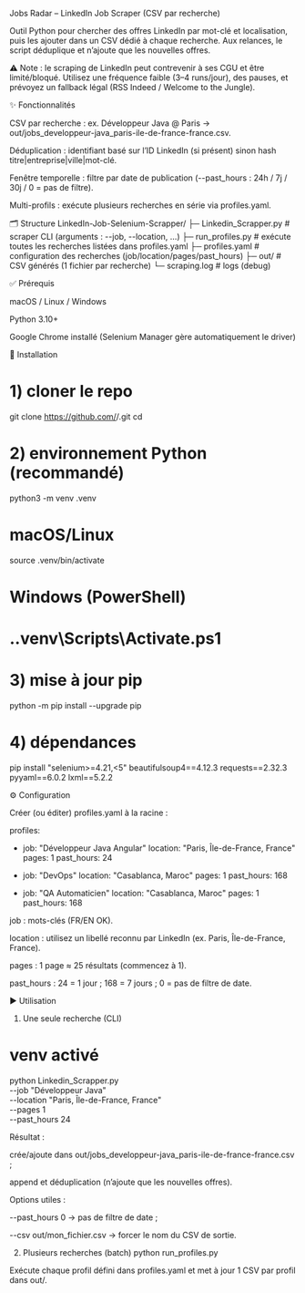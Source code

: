 Jobs Radar – LinkedIn Job Scraper (CSV par recherche)

Outil Python pour chercher des offres LinkedIn par mot-clé et localisation, puis les ajouter dans un CSV dédié à chaque recherche.
Aux relances, le script déduplique et n’ajoute que les nouvelles offres.

⚠️ Note : le scraping de LinkedIn peut contrevenir à ses CGU et être limité/bloqué. Utilisez une fréquence faible (3–4 runs/jour), des pauses, et prévoyez un fallback légal (RSS Indeed / Welcome to the Jungle).

✨ Fonctionnalités

CSV par recherche : ex. Développeur Java @ Paris → out/jobs_developpeur-java_paris-ile-de-france-france.csv.

Déduplication : identifiant basé sur l’ID LinkedIn (si présent) sinon hash titre|entreprise|ville|mot-clé.

Fenêtre temporelle : filtre par date de publication (--past_hours : 24h / 7j / 30j / 0 = pas de filtre).

Multi-profils : exécute plusieurs recherches en série via profiles.yaml.

🗂️ Structure
LinkedIn-Job-Selenium-Scrapper/
├─ Linkedin_Scrapper.py     # scraper CLI (arguments : --job, --location, …)
├─ run_profiles.py          # exécute toutes les recherches listées dans profiles.yaml
├─ profiles.yaml            # configuration des recherches (job/location/pages/past_hours)
├─ out/                     # CSV générés (1 fichier par recherche)
└─ scraping.log             # logs (debug)

✅ Prérequis

macOS / Linux / Windows

Python 3.10+

Google Chrome installé (Selenium Manager gère automatiquement le driver)

🚀 Installation
# 1) cloner le repo
git clone https://github.com/<votre-user>/<votre-repo>.git
cd <votre-repo>

# 2) environnement Python (recommandé)
python3 -m venv .venv
# macOS/Linux
source .venv/bin/activate
# Windows (PowerShell)
# .\.venv\Scripts\Activate.ps1

# 3) mise à jour pip
python -m pip install --upgrade pip

# 4) dépendances
pip install "selenium>=4.21,<5" beautifulsoup4==4.12.3 requests==2.32.3 pyyaml==6.0.2 lxml==5.2.2

⚙️ Configuration

Créer (ou éditer) profiles.yaml à la racine :

profiles:
  - job: "Développeur Java Angular"
    location: "Paris, Île-de-France, France"
    pages: 1
    past_hours: 24

  - job: "DevOps"
    location: "Casablanca, Maroc"
    pages: 1
    past_hours: 168

  - job: "QA Automaticien"
    location: "Casablanca, Maroc"
    pages: 1
    past_hours: 168


job : mots-clés (FR/EN OK).

location : utilisez un libellé reconnu par LinkedIn (ex. Paris, Île-de-France, France).

pages : 1 page ≈ 25 résultats (commencez à 1).

past_hours : 24 = 1 jour ; 168 = 7 jours ; 0 = pas de filtre de date.

▶️ Utilisation
1) Une seule recherche (CLI)
# venv activé
python Linkedin_Scrapper.py \
  --job "Développeur Java" \
  --location "Paris, Île-de-France, France" \
  --pages 1 \
  --past_hours 24


Résultat :

crée/ajoute dans out/jobs_developpeur-java_paris-ile-de-france-france.csv ;

append et déduplication (n’ajoute que les nouvelles offres).

Options utiles :

--past_hours 0 → pas de filtre de date ;

--csv out/mon_fichier.csv → forcer le nom du CSV de sortie.

2) Plusieurs recherches (batch)
python run_profiles.py


Exécute chaque profil défini dans profiles.yaml et met à jour 1 CSV par profil dans out/.